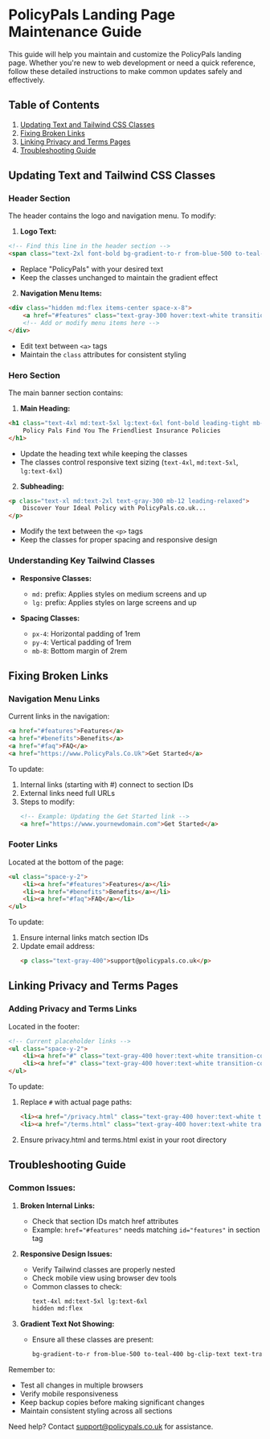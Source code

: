 # PolicyPals Landing Page Maintenance Guide

This guide will help you maintain and customize the PolicyPals landing page. Whether you're new to web development or need a quick reference, follow these detailed instructions to make common updates safely and effectively.

## Table of Contents
1. [Updating Text and Tailwind CSS Classes](#updating-text-and-tailwind-css-classes)
2. [Fixing Broken Links](#fixing-broken-links)
3. [Linking Privacy and Terms Pages](#linking-privacy-and-terms-pages)
4. [Troubleshooting Guide](#troubleshooting-guide)

## Updating Text and Tailwind CSS Classes

### Header Section
The header contains the logo and navigation menu. To modify:

1. **Logo Text:**
```html
<!-- Find this line in the header section -->
<span class="text-2xl font-bold bg-gradient-to-r from-blue-500 to-teal-400 bg-clip-text text-transparent">PolicyPals</span>
```
- Replace "PolicyPals" with your desired text
- Keep the classes unchanged to maintain the gradient effect

2. **Navigation Menu Items:**
```html
<div class="hidden md:flex items-center space-x-8">
    <a href="#features" class="text-gray-300 hover:text-white transition-colors duration-300">Features</a>
    <!-- Add or modify menu items here -->
</div>
```
- Edit text between `<a>` tags
- Maintain the `class` attributes for consistent styling

### Hero Section
The main banner section contains:

1. **Main Heading:**
```html
<h1 class="text-4xl md:text-5xl lg:text-6xl font-bold leading-tight mb-8 bg-gradient-to-r from-blue-500 to-teal-400 bg-clip-text text-transparent">
    Policy Pals Find You The Friendliest Insurance Policies
</h1>
```
- Update the heading text while keeping the classes
- The classes control responsive text sizing (`text-4xl`, `md:text-5xl`, `lg:text-6xl`)

2. **Subheading:**
```html
<p class="text-xl md:text-2xl text-gray-300 mb-12 leading-relaxed">
    Discover Your Ideal Policy with PolicyPals.co.uk...
</p>
```
- Modify the text between the `<p>` tags
- Keep the classes for proper spacing and responsive design

### Understanding Key Tailwind Classes

- **Responsive Classes:**
  - `md:` prefix: Applies styles on medium screens and up
  - `lg:` prefix: Applies styles on large screens and up
  
- **Spacing Classes:**
  - `px-4`: Horizontal padding of 1rem
  - `py-4`: Vertical padding of 1rem
  - `mb-8`: Bottom margin of 2rem

## Fixing Broken Links

### Navigation Menu Links
Current links in the navigation:

```html
<a href="#features">Features</a>
<a href="#benefits">Benefits</a>
<a href="#faq">FAQ</a>
<a href="https://www.PolicyPals.Co.Uk">Get Started</a>
```

To update:
1. Internal links (starting with #) connect to section IDs
2. External links need full URLs
3. Steps to modify:
   ```html
   <!-- Example: Updating the Get Started link -->
   <a href="https://www.yournewdomain.com">Get Started</a>
   ```

### Footer Links
Located at the bottom of the page:

```html
<ul class="space-y-2">
    <li><a href="#features">Features</a></li>
    <li><a href="#benefits">Benefits</a></li>
    <li><a href="#faq">FAQ</a></li>
</ul>
```

To update:
1. Ensure internal links match section IDs
2. Update email address:
   ```html
   <p class="text-gray-400">support@policypals.co.uk</p>
   ```

## Linking Privacy and Terms Pages

### Adding Privacy and Terms Links
Located in the footer:

```html
<!-- Current placeholder links -->
<ul class="space-y-2">
    <li><a href="#" class="text-gray-400 hover:text-white transition-colors duration-300">Privacy Policy</a></li>
    <li><a href="#" class="text-gray-400 hover:text-white transition-colors duration-300">Terms of Service</a></li>
</ul>
```

To update:
1. Replace `#` with actual page paths:
   ```html
   <li><a href="/privacy.html" class="text-gray-400 hover:text-white transition-colors duration-300">Privacy Policy</a></li>
   <li><a href="/terms.html" class="text-gray-400 hover:text-white transition-colors duration-300">Terms of Service</a></li>
   ```

2. Ensure privacy.html and terms.html exist in your root directory

## Troubleshooting Guide

### Common Issues:

1. **Broken Internal Links:**
   - Check that section IDs match href attributes
   - Example: `href="#features"` needs matching `id="features"` in section tag

2. **Responsive Design Issues:**
   - Verify Tailwind classes are properly nested
   - Check mobile view using browser dev tools
   - Common classes to check:
     ```html
     text-4xl md:text-5xl lg:text-6xl
     hidden md:flex
     ```

3. **Gradient Text Not Showing:**
   - Ensure all these classes are present:
     ```html
     bg-gradient-to-r from-blue-500 to-teal-400 bg-clip-text text-transparent
     ```

Remember to:
- Test all changes in multiple browsers
- Verify mobile responsiveness
- Keep backup copies before making significant changes
- Maintain consistent styling across all sections

Need help? Contact support@policypals.co.uk for assistance.